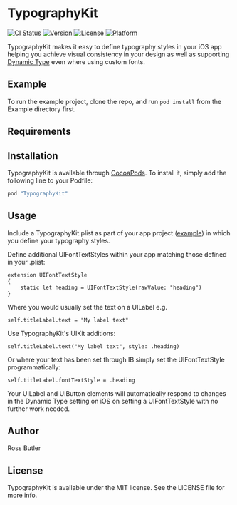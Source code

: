 # TypographyKit

[![CI Status](http://img.shields.io/travis/rwbutler/TypographyKit.svg?style=flat)](https://travis-ci.org/rwbutler/TypographyKit)
[![Version](https://img.shields.io/cocoapods/v/TypographyKit.svg?style=flat)](http://cocoapods.org/pods/TypographyKit)
[![License](https://img.shields.io/cocoapods/l/TypographyKit.svg?style=flat)](http://cocoapods.org/pods/TypographyKit)
[![Platform](https://img.shields.io/cocoapods/p/TypographyKit.svg?style=flat)](http://cocoapods.org/pods/TypographyKit)

TypographyKit makes it easy to define typography styles in your iOS app helping you achieve visual consistency in your design as well as supporting [Dynamic Type](https://developer.apple.com/ios/human-interface-guidelines/visual-design/typography/) even where using custom fonts.
## Example

To run the example project, clone the repo, and run `pod install` from the Example directory first.

## Requirements

## Installation

TypographyKit is available through [CocoaPods](http://cocoapods.org). To install
it, simply add the following line to your Podfile:

```ruby
pod "TypographyKit"
```

## Usage

Include a TypographyKit.plist as part of your app project ([example](./Example/TypographyKit/TypographyKit.plist)) in which you define your typography styles.

Define additional UIFontTextStyles within your app matching those defined in your .plist:

```
extension UIFontTextStyle
{
    static let heading = UIFontTextStyle(rawValue: "heading")
}
```

Where you would usually set the text on a UILabel e.g.
```
self.titleLabel.text = "My label text"
```

Use TypographyKit's UIKit additions:
```
self.titleLabel.text("My label text", style: .heading)
```

Or where your text has been set through IB simply set the UIFontTextStyle programmatically:
```
self.titleLabel.fontTextStyle = .heading
```

Your UILabel and UIButton elements will automatically respond to changes in the Dynamic Type setting on iOS on setting a UIFontTextStyle with no further work needed.

## Author

Ross Butler

## License

TypographyKit is available under the MIT license. See the LICENSE file for more info.
